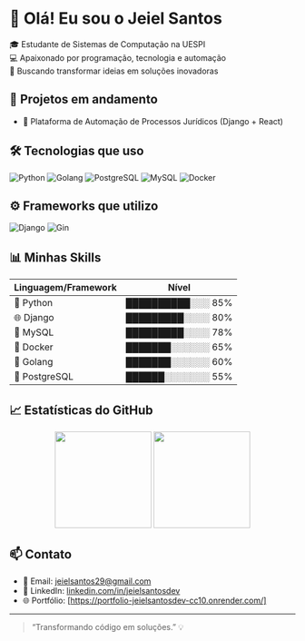 # 👋 Olá! Eu sou o Jeiel Santos

🎓 Estudante de Sistemas de Computação na UESPI  
💻 Apaixonado por programação, tecnologia e automação  
🚀 Buscando transformar ideias em soluções inovadoras

## 🚧 Projetos em andamento

- 🔧 Plataforma de Automação de Processos Jurídicos (Django + React)

## 🛠️ Tecnologias que uso

![Python](https://img.shields.io/badge/-Python-333333?style=flat&logo=python)
![Golang](https://img.shields.io/badge/-Golang-00ADD8?style=flat&logo=go)
![PostgreSQL](https://img.shields.io/badge/-PostgreSQL-336791?style=flat&logo=postgresql)
![MySQL](https://img.shields.io/badge/-MySQL-4479A1?style=flat&logo=mysql)
![Docker](https://img.shields.io/badge/-Docker-2496ED?style=flat&logo=docker)

## ⚙️ Frameworks que utilizo

![Django](https://img.shields.io/badge/-Django-092E20?style=flat&logo=django)
![Gin](https://img.shields.io/badge/-Gin%20Gonic-00ADD8?style=flat&logo=go)

## 📊 Minhas Skills

| Linguagem/Framework | Nível |
|---------------------|-------|
| 🐍 Python            | ██████████░░░ 85% |
| 🌐 Django            | █████████░░░░ 80% |
| 🐘 MySQL             | █████████░░░░ 78% |
| 🐳 Docker            | ███████░░░░░░ 65% |
| 🐹 Golang            | ███████░░░░░░ 60% |
| 🐘 PostgreSQL        | ██████░░░░░░░ 55% |

## 📈 Estatísticas do GitHub

<div align="center">
  <img height="170em" src="https://github-readme-stats.vercel.app/api?username=Jeielsantosdev&show_icons=true&theme=radical" />
  <img height="170em" src="https://github-readme-stats.vercel.app/api/top-langs/?username=Jeielsantosdev&layout=compact&theme=radical&hide=javascript,html,css" />
</div>

## 📫 Contato

- 📧 Email: jeielsantos29@gmail.com  
- 💼 LinkedIn: [linkedin.com/in/jeielsantosdev](https://www.linkedin.com/in/jeielsantosdev/)  
- 🌐 Portfólio: [https://portfolio-jeielsantosdev-cc10.onrender.com/]

---

> “Transformando código em soluções.” 💡
